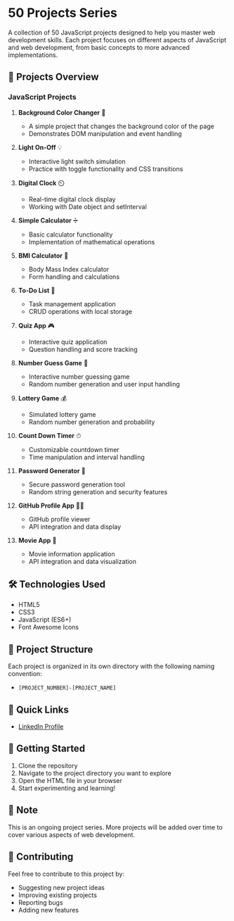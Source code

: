 # 50 Projects Series

A collection of 50 JavaScript projects designed to help you master web development skills. Each project focuses on different aspects of JavaScript and web development, from basic concepts to more advanced implementations.

## 🚀 Projects Overview

### JavaScript Projects

1. **Background Color Changer** 🎨
   - A simple project that changes the background color of the page
   - Demonstrates DOM manipulation and event handling

2. **Light On-Off** 💡
   - Interactive light switch simulation
   - Practice with toggle functionality and CSS transitions

3. **Digital Clock** ⏲️
   - Real-time digital clock display
   - Working with Date object and setInterval

4. **Simple Calculator** ➗
   - Basic calculator functionality
   - Implementation of mathematical operations

5. **BMI Calculator** 🧮
   - Body Mass Index calculator
   - Form handling and calculations

6. **To-Do List** 📝
   - Task management application
   - CRUD operations with local storage

7. **Quiz App** 🎮
   - Interactive quiz application
   - Question handling and score tracking

8. **Number Guess Game** 🤔
   - Interactive number guessing game
   - Random number generation and user input handling

9. **Lottery Game** 💰
   - Simulated lottery game
   - Random number generation and probability

10. **Count Down Timer** ⏱
    - Customizable countdown timer
    - Time manipulation and interval handling

11. **Password Generator** 🔑
    - Secure password generation tool
    - Random string generation and security features

12. **GitHub Profile App** 👩‍🎓
    - GitHub profile viewer
    - API integration and data display

13. **Movie App** 🎥
    - Movie information application
    - API integration and data visualization

## 🛠️ Technologies Used

- HTML5
- CSS3
- JavaScript (ES6+)
- Font Awesome Icons

## 📁 Project Structure

Each project is organized in its own directory with the following naming convention:
- `[PROJECT_NUMBER]-[PROJECT_NAME]`

## 🔗 Quick Links

- [LinkedIn Profile](https://www.linkedin.com/in/priyanshusoyal)

## 🚀 Getting Started

1. Clone the repository
2. Navigate to the project directory you want to explore
3. Open the HTML file in your browser
4. Start experimenting and learning!

## 📝 Note

This is an ongoing project series. More projects will be added over time to cover various aspects of web development.

## 🤝 Contributing

Feel free to contribute to this project by:
- Suggesting new project ideas
- Improving existing projects
- Reporting bugs
- Adding new features